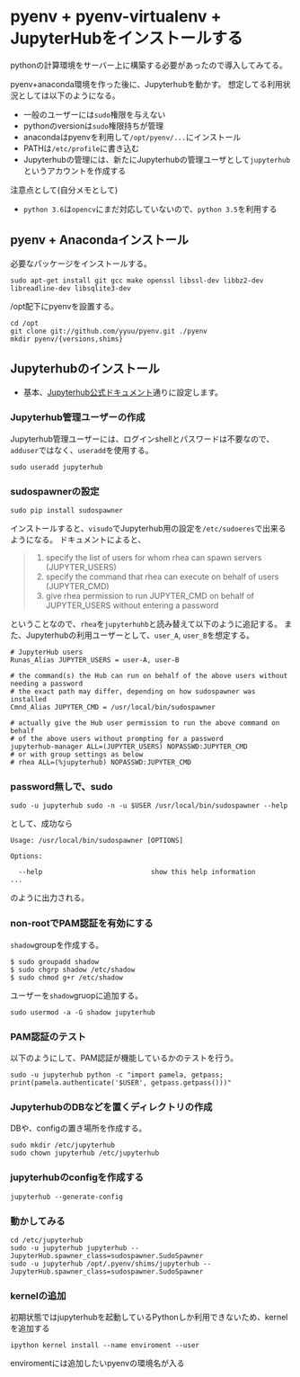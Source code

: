 # pyenv + pyenv-virtualenv + JupyterHubをインストールする

pythonの計算環境をサーバー上に構築する必要があったので導入してみてる。

pyenv+anaconda環境を作った後に、Jupyterhubを動かす。
想定してる利用状況としては以下のようになる。
- 一般のユーザーには```sudo```権限を与えない
- pythonのversionは```sudo```権限持ちが管理
- anacondaはpyenvを利用して```/opt/pyenv/...```にインストール
- PATHは```/etc/profile```に書き込む
- Jupyterhubの管理には、新たにJupyterhubの管理ユーザとして```jupyterhub```というアカウントを作成する

注意点として(自分メモとして)

- ```python 3.6```は```opencv```にまだ対応していないので、```python 3.5```を利用する

## pyenv + Anacondaインストール

必要なパッケージをインストールする。

```shell
sudo apt-get install git gcc make openssl libssl-dev libbz2-dev libreadline-dev libsqlite3-dev
```

/opt配下にpyenvを設置する。

```shell
cd /opt
git clone git://github.com/yyuu/pyenv.git ./pyenv
mkdir pyenv/{versions,shims}
```

## Jupyterhubのインストール

- 基本、[Jupyterhub公式ドキュメント](https://github.com/jupyterhub/jupyterhub/wiki/Using-sudo-to-run-JupyterHub-without-root-privileges)通りに設定します。

### Jupyterhub管理ユーザーの作成

Jupyterhub管理ユーザーには、ログインshellとパスワードは不要なので、```adduser```ではなく、```useradd```を使用する。

```shell
sudo useradd jupyterhub
```

### sudospawnerの設定

<!---
> you will need the [sudospawner](https://github.com/jupyter/sudospawner) custom Spawner to enable monitoring the single-user servers with sudo

SudoSpawner

> The SudoSpawner enables JupyterHub to spawn single-user servers without being root, by spawning an intermediate process via sudo, which takes actions on behalf of the user.

--->

```shell
sudo pip install sudospawner
```

インストールすると、```visudo```でJupyterhub用の設定を```/etc/sudoeres```で出来るようになる。
ドキュメントによると、

> 1. specify the list of users for whom rhea can spawn servers (JUPYTER_USERS)
> 2. specify the command that rhea can execute on behalf of users (JUPYTER_CMD)
> 3. give rhea permission to run JUPYTER_CMD on behalf of JUPYTER_USERS without entering a password

ということなので、```rhea```を```jupyterhuhb```と読み替えて以下のように追記する。
また、Jupyterhubの利用ユーザーとして、```user_A```, ```user_B```を想定する。

```visudo
# JupyterHub users
Runas_Alias JUPYTER_USERS = user-A, user-B

# the command(s) the Hub can run on behalf of the above users without needing a password
# the exact path may differ, depending on how sudospawner was installed
Cmnd_Alias JUPYTER_CMD = /usr/local/bin/sudospawner

# actually give the Hub user permission to run the above command on behalf
# of the above users without prompting for a password
jupyterhub-manager ALL=(JUPYTER_USERS) NOPASSWD:JUPYTER_CMD
# or with group settings as below
# rhea ALL=(%jupyterhub) NOPASSWD:JUPYTER_CMD
```

### password無しで、sudo

```shell
sudo -u jupyterhub sudo -n -u $USER /usr/local/bin/sudospawner --help
```

として、成功なら

```shell
Usage: /usr/local/bin/sudospawner [OPTIONS]

Options:

  --help                           show this help information
...
```

のように出力される。

### non-rootでPAM認証を有効にする

```shadow```groupを作成する。

```shell
$ sudo groupadd shadow
$ sudo chgrp shadow /etc/shadow
$ sudo chmod g+r /etc/shadow
```

ユーザーを```shadow```gruopに追加する。

```shell
sudo usermod -a -G shadow jupyterhub
```

### PAM認証のテスト

以下のようにして、PAM認証が機能しているかのテストを行う。

```shell
sudo -u jupyterhub python -c "import pamela, getpass; print(pamela.authenticate('$USER', getpass.getpass()))"
```

### JupyterhubのDBなどを置くディレクトリの作成

DBや、configの置き場所を作成する。

```shell
sudo mkdir /etc/jupyterhub
sudo chown jupyterhub /etc/jupyterhub
```

### jupyterhubのconfigを作成する

```shell
jupyterhub --generate-config
```

### 動かしてみる

```shell
cd /etc/jupyterhub
sudo -u jupyterhub jupyterhub --JupyterHub.spawner_class=sudospawner.SudoSpawner
sudo -u jupyterhub /opt/.pyenv/shims/jupyterhub --JupyterHub.spawner_class=sudospawner.SudoSpawner
```

### kernelの追加

初期状態ではjupyterhubを起動しているPythonしか利用できないため、kernelを追加する

```shell
ipython kernel install --name enviroment --user
```

enviromentには追加したいpyenvの環境名が入る